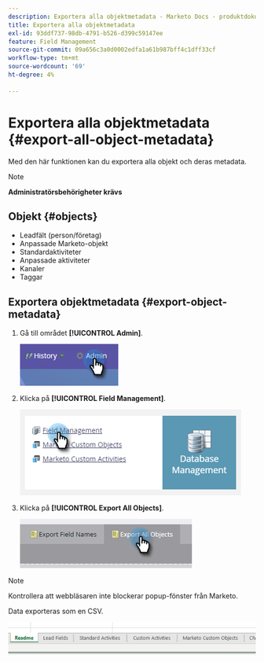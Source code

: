 ```yaml
---
description: Exportera alla objektmetadata - Marketo Docs - produktdokumentation
title: Exportera alla objektmetadata
exl-id: 93ddf737-98db-4791-b526-d399c59147ee
feature: Field Management
source-git-commit: 09a656c3a0d0002edfa1a61b987bff4c1dff33cf
workflow-type: tm+mt
source-wordcount: '69'
ht-degree: 4%

---
```


# Exportera alla objektmetadata {#export-all-object-metadata}

Med den här funktionen kan du exportera alla objekt och deras metadata.

>[!NOTE]
>
>**Administratörsbehörigheter krävs**

## Objekt {#objects}

* Leadfält (person/företag)
* Anpassade Marketo-objekt
* Standardaktiviteter
* Anpassade aktiviteter
* Kanaler
* Taggar

## Exportera objektmetadata {#export-object-metadata}

1. Gå till området **[!UICONTROL Admin]**.

   ![](assets/export-all-object-metadata-1.png)

1. Klicka på **[!UICONTROL Field Management]**.

   ![](assets/export-all-object-metadata-2.png)

1. Klicka på **[!UICONTROL Export All Objects]**.

   ![](assets/export-all-object-metadata-3.png)

>[!NOTE]
>
>Kontrollera att webbläsaren inte blockerar popup-fönster från Marketo.

Data exporteras som en CSV.

![](assets/export-all-object-metadata-4.png)
